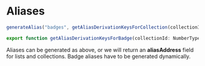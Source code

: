 # Aliases

```typescript
generateAlias("badges", getAliasDerivationKeysForCollection(collectionId))
```

```typescript
export function getAliasDerivationKeysForBadge(collectionId: NumberType, badgeId: NumberType)
```

Aliases can be generated as above, or we will return an **aliasAddress** field for lists and collections. Badge aliases have to be generated dynamically.

